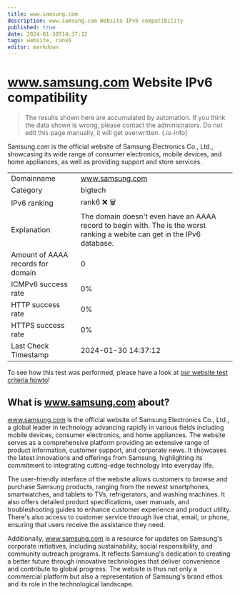 ```yaml
---
title: www.samsung.com
description: www.samsung.com Website IPv6 compatibility
published: true
date: 2024-01-30T14:37:12
tags: website, rank6
editor: markdown
---
```


# www.samsung.com Website IPv6 compatibility

> The results shown here are accumulated by automation. If you think the data shown is wrong, please contact the administrators. 
> Do not edit this page manually, it will get overwritten.
{.is-info}

Samsung.com is the official website of Samsung Electronics Co., Ltd., showcasing its wide range of consumer electronics, mobile devices, and home appliances, as well as providing support and store services.


|   |   |
| - | - |
| Domainname | www.samsung.com
| Category | bigtech |
| IPv6 ranking | rank6 :x: :wastebasket: |
| Explanation | The domain doesn't even have an AAAA record to begin with. The is the worst ranking a webite can get in the IPv6 database. |
| Amount of AAAA records for domain | 0 |
| ICMPv6 success rate | 0%|
| HTTP success rate | 0% |
| HTTPS success rate | 0% |
| Last Check Timestamp | 2024-01-30 14:37:12 |

To see how this test was performed, please have a look at [our website test criteria howto](/howto/testcriteria/website)!


## What is www.samsung.com about?
www.samsung.com is the official website of Samsung Electronics Co., Ltd., a global leader in technology advancing rapidly in various fields including mobile devices, consumer electronics, and home appliances. The website serves as a comprehensive platform providing an extensive range of product information, customer support, and corporate news. It showcases the latest innovations and offerings from Samsung, highlighting its commitment to integrating cutting-edge technology into everyday life.

The user-friendly interface of the website allows customers to browse and purchase Samsung products, ranging from the newest smartphones, smartwatches, and tablets to TVs, refrigerators, and washing machines. It also offers detailed product specifications, user manuals, and troubleshooting guides to enhance customer experience and product utility. There's also access to customer service through live chat, email, or phone, ensuring that users receive the assistance they need.

Additionally, www.samsung.com is a resource for updates on Samsung's corporate initiatives, including sustainability, social responsibility, and community outreach programs. It reflects Samsung's dedication to creating a better future through innovative technologies that deliver convenience and contribute to global progress. The website is thus not only a commercial platform but also a representation of Samsung's brand ethos and its role in the technological landscape.


